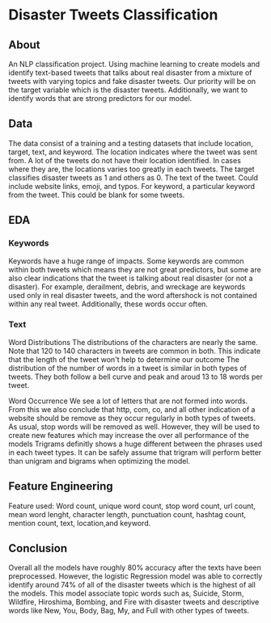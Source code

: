 # Disaster Tweets Classification

## About
An NLP classification project. Using machine learning to create models and identify text-based tweets that talks about real disaster from a mixture of tweets with varying topics and fake disaster tweets. 
Our priority will be on the target variable which is the disaster tweets. Additionally, we want to identify words that are strong predictors for our model.

## Data
The data consist of a training and a testing datasets that include location, target, text, and keyword. The location indicates where the tweet was sent from. A lot of the tweets do not have their location identified. In cases where they are, the locations varies too greatly in each tweets. The target classifies disaster tweets as 1 and others as 0. The text of the tweet. Could include website links, emoji, and typos. For keyword, a particular keyword from the tweet. This could be blank for some tweets.

## EDA

### Keywords
Keywords have a huge range of impacts. Some keywords are common within both tweets which means they are not great predictors, but some are also clear indications that the tweet is talking about real disaster (or not a disaster).
For example, derailment, debris, and wreckage are keywords used only in real disaster tweets, and the word aftershock is not contained within any real tweet. Additionally, these words occur often.

### Text
Word Distributions
The distributions of the characters are nearly the same. Note that 120 to 140 characters in tweets are common in both. This indicate that the length of the tweet won't help to determine our outcome
The distribution of the number of words in a tweet is similar in both types of tweets. They both follow a bell curve and peak and aroud 13 to 18 words per tweet.

Word Occurrence
We see a lot of letters that are not formed into words. From this we also conclude that http, com, co, and all other indication of a website should be remove as they occur regularly in both types of tweets. As usual, stop words will be removed as well. However, they will be used to create new features which may increase the over all performance of the models
Trigrams definitly shows a huge different between the phrases used in each tweet types. It can be safely assume that trigram will perform better than unigram and bigrams when optimizing the model.

## Feature Engineering
Feature used:
Word count, unique word count, stop word count, url count, mean word lenght, character length, punctuation count, hashtag count, mention count, text, location,and keyword.

## Conclusion
Overall all the models have roughly 80% accuracy after the texts have been preprocessed. However, the logistic Regression model was able to correctly identify around 74% of all of the disaster tweets which is the highest of all the models. This model associate topic words such as, Suicide, Storm, Wildfire, Hiroshima, Bombing, and Fire with disaster tweets and descriptive words like New, You, Body, Bag, My, and Full with other types of tweets.

